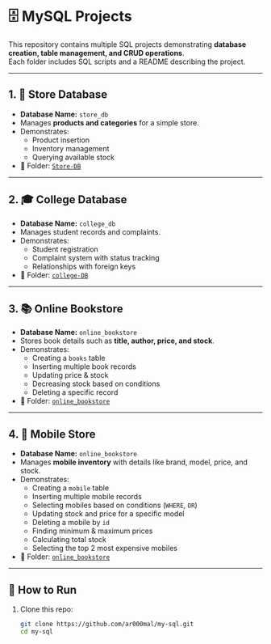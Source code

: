 # 🗄️ MySQL Projects

This repository contains multiple SQL projects demonstrating **database creation, table management, and CRUD operations**.  
Each folder includes SQL scripts and a README describing the project.

---

## 1. 🏬 Store Database
- **Database Name:** `store_db`
- Manages **products and categories** for a simple store.
- Demonstrates:
  - Product insertion
  - Inventory management
  - Querying available stock
- 📁 Folder: [`Store-DB`](./Store-DB)

---

## 2. 🎓 College Database
- **Database Name:** `college_db`
- Manages student records and complaints.
- Demonstrates:
  - Student registration
  - Complaint system with status tracking
  - Relationships with foreign keys
- 📁 Folder: [`college-DB`](./college-DB)

---

## 3. 📚 Online Bookstore
- **Database Name:** `online_bookstore`
- Stores book details such as **title, author, price, and stock**.
- Demonstrates:
  - Creating a `books` table
  - Inserting multiple book records
  - Updating price & stock
  - Decreasing stock based on conditions
  - Deleting a specific record
- 📁 Folder: [`online_bookstore`](./online_bookstore)

---

## 4. 📱 Mobile Store
- **Database Name:** `online_bookstore`
- Manages **mobile inventory** with details like brand, model, price, and stock.
- Demonstrates:
  - Creating a `mobile` table
  - Inserting multiple mobile records
  - Selecting mobiles based on conditions (`WHERE`, `OR`)
  - Updating stock and price for a specific model
  - Deleting a mobile by `id`
  - Finding minimum & maximum prices
  - Calculating total stock
  - Selecting the top 2 most expensive mobiles
- 📁 Folder: [`online_bookstore`](./online_bookstore)

---

## 🚀 How to Run
1. Clone this repo:
   ```bash
   git clone https://github.com/ar000mal/my-sql.git
   cd my-sql
